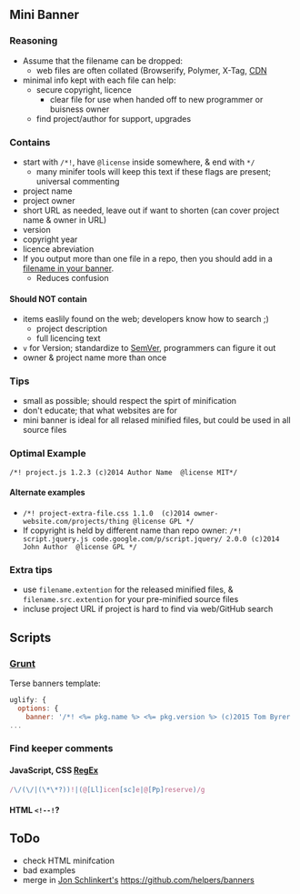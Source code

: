 ## Mini Banner

### Reasoning

* Assume that the filename can be dropped:
	* web files are often collated (Browserify, Polymer, X-Tag, [CDN](https://github.com/jsdelivr/jsdelivr#url-structure)
* minimal info kept with each file can help:
	* secure copyright, licence
		* clear file for use when handed off to new programmer or buisness owner
	* find project/author for support, upgrades

### Contains
* start with `/*!`, have `@license` inside somewhere, & end with `*/`
	* many minifer tools will keep this text if these flags are present; universal commenting
* project name
* project owner
* short URL as needed, leave out if want to shorten (can cover project name & owner in URL)
* version
* copyright year
* licence abreviation
* If you output more than one file in a repo, then you should add in a [filename in your banner](https://github.com/ractivejs/ractive/commit/7f8ee58b1174352a1f9e622abd023fc851bad750).
	* Reduces confusion

#### Should NOT contain
* items easlily found on the web; developers know how to search ;)
	* project description
	* full licencing text
* `v` for Version; standardize to [SemVer](http://semver.org/), programmers can figure it out
* owner & project name more than once

### Tips

* small as possible; should respect the spirt of minification
* don't educate; that what websites are for
* mini banner is ideal for all relased minified files, but could be used in all source files

### Optimal Example

`/*! project.js 1.2.3 (c)2014 Author Name  @license MIT*/`

#### Alternate examples

* `/*! project-extra-file.css 1.1.0  (c)2014 owner-website.com/projects/thing @license GPL */`</br>
* If copyright is held by different name than repo owner: `/*! script.jquery.js code.google.com/p/script.jquery/ 2.0.0 (c)2014 John Author  @license GPL */`

### Extra tips
* use `filename.extention` for the released minified files, & `filename.src.extention` for your pre-minified source files
* incluse project URL if project is hard to find via web/GitHub search

## Scripts

### [Grunt](https://github.com/gruntjs/grunt-contrib-uglify#readme)
Terse banners template:
```JavaScript
uglify: {
  options: {
    banner: '/*! <%= pkg.name %> <%= pkg.version %> (c)2015 Tom Byrer  @licence <%= pkg.licence %>*/\n'
...
```

### Find keeper comments

#### JavaScript, CSS [RegEx](http://regexr.com/38nul)
```javascript
/\/(\/|(\*\*?))!|(@[Ll]icen[sc]e|@[Pp]reserve)/g
```

#### HTML `<!--!`?

## ToDo
* check HTML minifcation
* bad examples
* merge in [Jon Schlinkert's](https://github.com/jonschlinkert) https://github.com/helpers/banners


